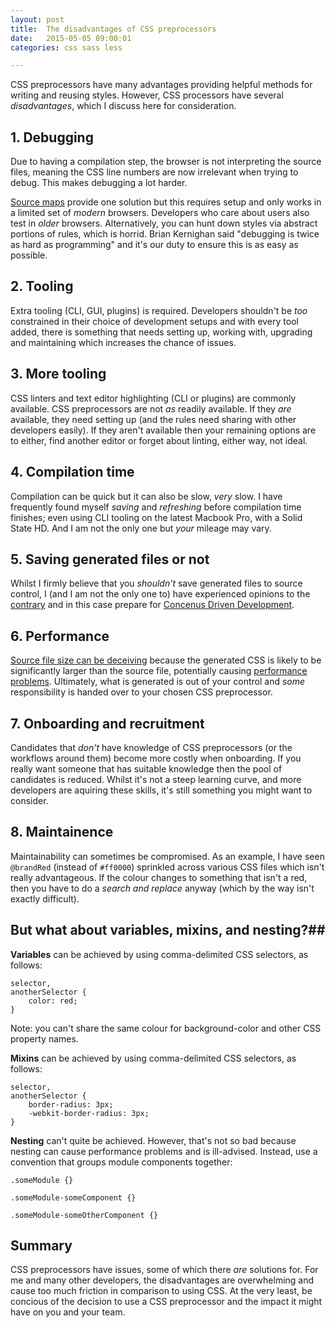 ```yaml
---
layout: post
title:  The disadvantages of CSS preprocessors
date:   2015-05-05 09:00:01
categories: css sass less

---
```


CSS preprocessors have many advantages providing helpful methods for writing and reusing styles. However, CSS processors have several *disadvantages*, which I discuss here for consideration.

## 1. Debugging

Due to having a compilation step, the browser is not interpreting the source files, meaning the CSS line numbers are now irrelevant when trying to debug. This makes debugging a lot harder.

[Source maps](http://thesassway.com/intermediate/using-source-maps-with-sass) provide one solution but this requires setup and only works in a limited set of *modern* browsers. Developers who care about users also test in *older* browsers. Alternatively, you can hunt down styles via abstract portions of rules, which is horrid. Brian Kernighan said "debugging is twice as hard as programming" and it's our duty to ensure this is as easy as possible.

## 2. Tooling

Extra tooling (CLI, GUI, plugins) is required. Developers shouldn't be *too* constrained in their choice of development setups and with every tool added, there is something that needs setting up, working with, upgrading and maintaining which increases the chance of issues.

## 3. More tooling

CSS linters and text editor highlighting (CLI or plugins) are commonly available. CSS preprocessors are not *as* readily available. If they *are* available, they need setting up (and the rules need sharing with other developers easily). If they aren't available then your remaining options are to either, find another editor or forget about linting, either way, not ideal.

## 4. Compilation time

Compilation can be quick but it can also be slow, *very* slow. I have frequently found myself *saving* and *refreshing* before compilation time finishes; even using CLI tooling on the latest Macbook Pro, with a Solid State HD. And I am not the only one but *your* mileage may vary.

## 5. Saving generated files or not

Whilst I firmly believe that you *shouldn't* save generated files to source control, I (and I am not the only one to) have experienced opinions to the [contrary](http://stackoverflow.com/questions/13185170/using-less-and-version-control-should-generated-css-be-included-in-a-repo) and in this case prepare for  [Concenus Driven Development](http://www.nczonline.net/blog/2015/04/14/consensus-driven-development/).

## 6. Performance

[Source file size can be deceiving](http://jaketrent.com/post/cons-css-preprocessors/) because the generated CSS is likely to be significantly larger than the source file, potentially causing [performance problems](http://blog.millermedeiros.com/the-problem-with-css-pre-processors/). Ultimately, what is generated is out of your control and *some* responsibility is handed over to your chosen CSS preprocessor.

## 7. Onboarding and recruitment

Candidates that *don't* have knowledge of CSS preprocessors (or the workflows around them) become more costly when onboarding. If you really want someone that has suitable knowledge then the pool of candidates is reduced. Whilst it's not a steep learning curve, and more developers are aquiring these skills, it's still something you might want to consider.

## 8. Maintainence

Maintainability can sometimes be compromised. As an example, I have seen `@brandRed` (instead of `#ff0000`) sprinkled across various CSS files which isn't really advantageous. If the colour changes to something that isn't a red, then you have to do a *search and replace* anyway (which by the way isn't exactly difficult).

## But what about variables, mixins, and nesting?##

**Variables** can be achieved by using comma-delimited CSS selectors, as follows:

	selector,
	anotherSelector {
		color: red;
	}

Note: you can't share the same colour for background-color and other CSS property names.

**Mixins** can be achieved by using comma-delimited CSS selectors, as follows:

	selector,
	anotherSelector {
		border-radius: 3px;
		-webkit-border-radius: 3px;
	}

**Nesting** can't quite be achieved. However, that's not so bad because nesting can cause performance problems and is ill-advised. Instead, use a convention that groups module components together:

	.someModule {}

	.someModule-someComponent {}

	.someModule-someOtherComponent {}

## Summary

CSS preprocessors have issues, some of which there *are* solutions for. For me and many other developers, the disadvantages are overwhelming and cause too much friction in comparison to using CSS. At the very least, be concious of the decision to use a CSS preprocessor and the impact it might have on you and your team.